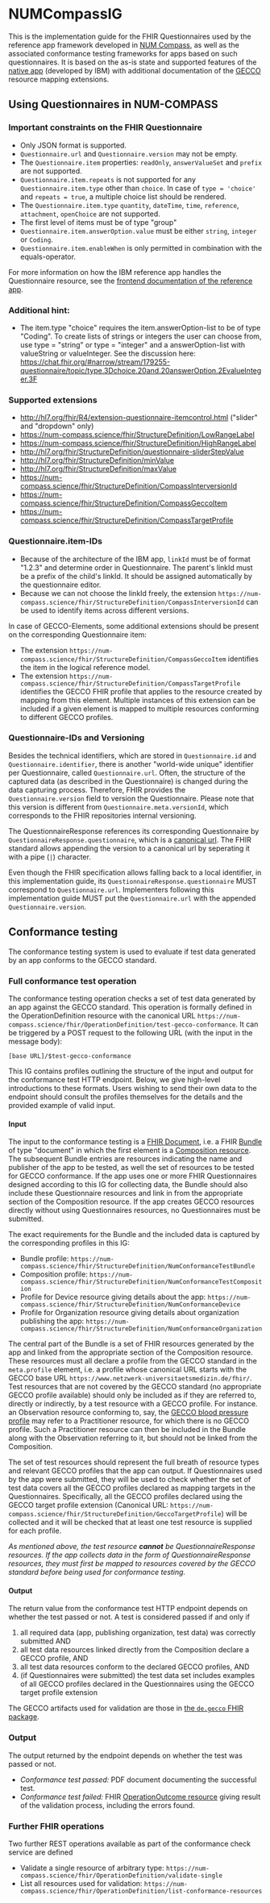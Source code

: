 # NUMCompassIG

This is the implementation guide for the FHIR Questionnaires used by the reference app framework developed in [NUM Compass](https://num-compass.science/de/), as well as the associated conformance testing frameworks for apps based on such questionnaires. It is based on the as-is state and supported features of the [native app](https://github.com/NUMde/compass-numapp-frontend) (developed by IBM) with additional documentation of the [GECCO](https://simplifier.net/ForschungsnetzCovid-19/) resource mapping extensions.

## Using Questionnaires in NUM-COMPASS
### Important constraints on the FHIR Questionnaire 

* Only JSON format is supported.
* `Questionnaire.url` and `Questionnaire.version` may not be empty. 
* The `Questionnaire.item` properties: `readOnly`, `answerValueSet` and `prefix` are not supported.
* `Questionnaire.item.repeats` is not supported for any `Questionnaire.item.type` other than `choice`. In case of `type = 'choice'` and `repeats = true`, a multiple choice list should be rendered.
* The `Questionnaire.item.type` `quantity`, `dateTime`, `time`, `reference`, `attachment`, `openChoice` are not supported.
* The first level of items must be of type "group"
* `Questionnaire.item.answerOption.value` must be either `string`, `integer` or `Coding`.
* `Questionnaire.item.enableWhen` is only permitted in combination with the equals-operator.

For more information on how the IBM reference app handles the Questionnaire resource, see the [frontend documentation of the reference app](https://github.com/NUMde/compass-numapp-frontend/tree/main/docs/questionnaireRendering).

### Additional hint:
* The item.type "choice" requires the item.answerOption-list to be of type "Coding". To create lists of strings or integers the user can choose from, use type = "string" or type = "integer" and a answerOption-list with valueString or valueInteger. See the discussion here: https://chat.fhir.org/#narrow/stream/179255-questionnaire/topic/type.3Dchoice.20and.20answerOption.2EvalueInteger.3F

### Supported extensions
* http://hl7.org/fhir/R4/extension-questionnaire-itemcontrol.html ("slider" and "dropdown" only)
* https://num-compass.science/fhir/StructureDefinition/LowRangeLabel
* https://num-compass.science/fhir/StructureDefinition/HighRangeLabel
* http://hl7.org/fhir/StructureDefinition/questionnaire-sliderStepValue
* http://hl7.org/fhir/StructureDefinition/minValue
* http://hl7.org/fhir/StructureDefinition/maxValue
* https://num-compass.science/fhir/StructureDefinition/CompassInterversionId
* https://num-compass.science/fhir/StructureDefinition/CompassGeccoItem
* https://num-compass.science/fhir/StructureDefinition/CompassTargetProfile


### Questionnaire.item-IDs 

* Because of the architecture of the IBM app, `linkId` must be of format "1.2.3" and determine order in Questionnaire. The parent's linkId must be a prefix of the child's linkId. It should be assigned automatically by the questionnaire editor.
* Because we can not choose the linkId freely, the extension `https://num-compass.science/fhir/StructureDefinition/CompassInterversionId` can be used to identify items across different versions.

In case of GECCO-Elements, some additional extensions should be present on the corresponding Questionnaire item:

* The extension `https://num-compass.science/fhir/StructureDefinition/CompassGeccoItem` identifies the item in the logical reference model.
* The extension `https://num-compass.science/fhir/StructureDefinition/CompassTargetProfile` identifies the GECCO FHIR profile that applies to the resource created by mapping from this element. Multiple instances of this extension can be included if a given element is mapped to multiple resources conforming to different GECCO profiles.


### Questionnaire-IDs and Versioning

Besides the technical identifiers, which are stored in `Questionnaire.id` and `Questionnaire.identifier`, there is another "world-wide unique" identifier per Questionnaire, called `Questionnaire.url`. Often, the structure of the captured data (as described in the Questionnaire) is changed during the data capturing process. Therefore, FHIR provides the `Questionnaire.version` field to version the Questionnaire. Please note that this version is different from `Questionnaire.meta.versionId`, which corresponds to the FHIR repositories internal versioning.

The QuestionnaireResponse references its corresponding Questionnaire by `QuestionnaireResponse.questionnaire`, which is a [canonical url](https://www.hl7.org/fhir/r4/references.html#canonical). The FHIR standard allows appending the version to a canonical url by seperating it with a pipe (`|`) character. 

Even though the FHIR specification allows falling back to a local identifier, in this implementation guide, its `QuestionnaireResponse.questionnaire` MUST correspond to `Questionnaire.url`. Implementers following this implementation guide MUST put the `Questionnaire.url` with the appended `Questionnaire.version`.

## Conformance testing

The conformance testing system is used to evaluate if test data generated by an app conforms to the GECCO standard.

### Full conformance test operation

The conformance testing operation checks a set of test data generated by an app against the GECCO standard. This operation is formally defined in the OperationDefinition resource with the canonical URL `https://num-compass.science/fhir/OperationDefinition/test-gecco-conformance`. It can be triggered by a POST request to the following URL (with the input in the message body):

```
[base URL]/$test-gecco-conformance
```

This IG contains profiles outlining the structure of the input and output for the conformance test HTTP endpoint. Below, we give high-level introductions to these formats. Users wishing to send their own data to the endpoint should consult the profiles themselves for the details and the provided example of valid input.

#### Input

The input to the conformance testing is a [FHIR Document](https://www.hl7.org/fhir/r4/documents.html), i.e. a FHIR [Bundle](https://www.hl7.org/fhir/r4/bundle.html) of type "document" in which the first element is a [Composition resource](https://www.hl7.org/fhir/r4/composition.html). The subsequent Bundle entries are resources indicating the name and publisher of the app to be tested, as well the set of resources to be tested for GECCO conformance. If the app uses one or more FHIR Questionnaires designed according to this IG for collecting data, the Bundle should also include these Questionnaire resources and link in from the appropriate section of the Composition resource. If the app creates GECCO resources directly without using Questionnaires resources, no Questionnaires must be submitted.

The exact requirements for the Bundle and the included data is captured by the corresponding profiles in this IG:

* Bundle profile: `https://num-compass.science/fhir/StructureDefinition/NumConformanceTestBundle`
* Composition profile: `https://num-compass.science/fhir/StructureDefinition/NumConformanceTestComposition`
* Profile for Device resource giving details about the app: `https://num-compass.science/fhir/StructureDefinition/NumConformanceDevice`
* Profile for Organization resource giving details about organization publishing the app: `https://num-compass.science/fhir/StructureDefinition/NumConformanceOrganization`

The central part of the Bundle is a set of FHIR resources generated by the app and linked from the appropriate section of the Composition resource. These resources must all declare a profile from the GECCO standard in the `meta.profile` element, i.e. a profile whose canonical URL starts with the GECCO base URL `https://www.netzwerk-universitaetsmedizin.de/fhir/`. Test resources that are not covered by the GECCO standard (no appropriate GECCO profile available) should only be included as if they are referred to, directly or indirectly, by a test resource with a GECCO profile. For instance. an Observation resource conforming to, say, the [GECCO blood pressure profile](https://simplifier.net/forschungsnetzcovid-19/bloodpressure) may refer to a Practitioner resource, for which there is no GECCO profile. Such a Practitioner resource can then be included in the Bundle along with the Observation referring to it, but should not be linked from the Composition.

The set of test resources should represent the full breath of resource types and relevant GECCO profiles that the app can output. If Questionnaires used by the app were submitted, they will be used to check whether the set of test data covers all the GECCO profiles declared as mapping targets in the Questionnaires. Specifically, all the GECCO profiles declared using the GECCO target profile extension (Canonical URL: `https://num-compass.science/fhir/StructureDefinition/GeccoTargetProfile`) will be collected and it will be checked that at least one test resource is supplied for each profile.

_As mentioned above, the test resource **cannot** be QuestionnaireResponse resources. If the app collects data in the form of QuestionnaireResponse resources, they must first be mapped to resources covered by the GECCO standard before being used for conformance testing._

#### Output

The return value from the conformance test HTTP endpoint depends on whether the test passed or not. A test is considered passed if and only if

1. all required data (app, publishing organization, test data) was correctly submitted AND
2. all test data resources linked directly from the Composition declare a GECCO profile, AND
3. all test data resources conform to the declared GECCO profiles, AND
4. (if Questionnaires were submitted) the test data set includes examples of all GECCO profiles declared in the Questionnaires using the GECCO target profile extension

The GECCO artifacts used for validation are those in [the `de.gecco` FHIR package](https://simplifier.net/packages/de.gecco).

### Output

The output returned by the endpoint depends on whether the test was passed or not.

* _Conformance test passed:_ PDF document documenting the successful test.
* _Conformance test failed:_ FHIR [OperationOutcome resource](https://www.hl7.org/fhir/r4/operationoutcome.html) giving result of the validation process, including the errors found.

### Further FHIR operations

Two further REST operations available as part of the conformance check service are defined

* Validate a single resource of arbitrary type: `https://num-compass.science/fhir/OperationDefinition/validate-single`
* List all resources used for validation: `https://num-compass.science/fhir/OperationDefinition/list-conformance-resources`
